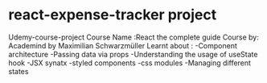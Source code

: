 # react-expense-tracker project 
Udemy-course-project 
Course Name :React the complete guide
Course by: Academind by Maximilian Schwarzmüller
Learnt about :
-Component architecture
-Passing data via props
-Understanding the usage of useState hook
-JSX synatx
-styled components
-css modules
-Managing different states

